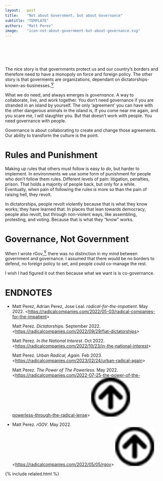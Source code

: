```yaml
---
layout:   post
title:    "Not about Government, but about Governance"
subtitle: "TEMPLATE"
authors:  "Matt Perez"
image:    "icon-not-about-government-but-about-governance.svg"
---
```


<div style="display:none;">
 <p>Goverments are  institutions, based on dictatorships-known-as-businesses. What&rsquo;s important is governance.</p>
</div>

<h1>&nbsp;</h1>
 <p>The nice story is that governments protect us and our country&rsquo;s borders and therefore need to have a monopoly on force and foreign policy. The other story is that goverments are  organizations, dependant on dictatorships-known-as-businesses.<a href="#en02"><sup id="bm02">&hairsp;&nabla;&hairsp;</sup></a></p>
 <p>What we do need, and always emerges is <em>governance</em>. A way to collaborate, live, and work together. You don&rsquo;t need governance if you are stranded in an island by yourself. The only &lsquo;agreement&rsquo; you can have with the other dangerous animals in the island is, <span class="_quotespan">If you come near me again, and you scare me, I will slaughter you.</span> But that doesn&rsquo;t work with people. You need governance with people.</p>
 <p>Governance is about collaborating to create and change those agreements. Our ability to transform the culture is the point.</p>

<h1>Rules and Punishment</h1>
 <p>Making up rules that others must follow is easy to do, but harder to implement. In  environments we use some form of punishment for people who don&rsquo;t follow them rules. Different levels of pain: litigation, penalties, prison.  That holds a majority of people back, but only for a while. Eventually, when pain of following the rules is more so than the pain of raising hell, they revolt.</p>
 <p>In dictatorships, people revolt violently because that is what they know works; they have learned that. In places that lean towards democracy, people also revolt, but through non-violent ways, like assembling, protesting, and voting. Because that is what they &ldquo;know&rdquo; works.</p>

<h1>Governance, Not Government</h1>
 <p>When I wrote <span class="_paradigm">rGov</span>,<a href="#en01"><sup id="bm01">&hairsp;&nabla;&hairsp;</sup></a> there was no distinction in my mind between government and governance. I assumed that there would be no borders to defend, no foreign policy to set, and people could co-manage the rest.</p>
 <p>I wish I had figured it out then because what we want is is co-governance.</p>

<h1 class="_section">ENDNOTES</h1>
 <ul>  <li id="en02">
   <p class="_list-item">
    Matt Perez, Adrian Perez, Jose Leal.
    <em>radical-for-the-impatient</em>.
    May 2022.
    &lt;<a href="https://radicalcompanies.com/2022/05-03/radical-companies-for-the-impatient" target="_blank">https://radicalcompanies.com/2022/05-03/radical-companies-for-the-impatient</a>&gt;
   </p>
   <p class="_list-item">
    Matt Perez.
    <em> Dictatorships</em>.
    September 2022.
    &lt;<a href="https://radicalcompanies.com/2022/09/29/fiat-dictatorships" target="_blank">https://radicalcompanies.com/2022/09/29/fiat-dictatorships</a>&gt;
   </p>
   <p class="_list-item">
    Matt Perez.
    <em>In the National Interest</em>.
    Oct 2022.
    &lt;<a href="https://radicalcompanies.com/2022/10/23/in-the-national-interest" target="_blank">https://radicalcompanies.com/2022/10/23/in-the-national-interest</a>&gt;
   </p>
   <p class="_list-item">
    Matt Perez.
    <em>Urban Radical, Again</em>.
    Feb 2023.
    &lt;<a href="https://radicalcompanies.com/2023/02/24/urban-radical-again" target="_blank">https://radicalcompanies.com/2023/02/24/urban-radical-again</a>&gt;
   </p>
   <p class="_list-item">
    Matt Perez.
    <em>The Power of The Powerless</em>.
    May 2022.
    &lt;<a href="https://radicalcompanies.com/2022-07-25-the-power-of-the-powerless-through-the-radical-lense" target="_blank">https://radicalcompanies.com/2022-07-25-the-power-of-the-powerless-through-the-radical-lense</a>&gt;
    <a class="_uparrow" href="#bm02"><img src="/assets/img/arrow-up-icon.png"></a>
   </p>
  </li>
  <li id="en01">
   <p class="_list-item">
    Matt Perez.
    <em>rGOV</em>.
    May 2022.
    &lt;<a href="https://radicalcompanies.com/2022/05/05/rgov" target="_blank">https://radicalcompanies.com/2022/05/05/rgov</a>&gt;
    <a class="_uparrow" href="#bm01"><img src="/assets/img/arrow-up-icon.png"></a>
   </p>
  </li>
 </ul>

{% include related.html %}